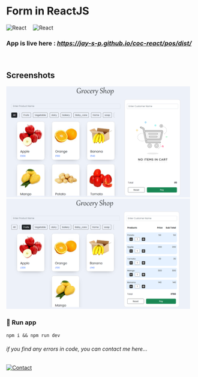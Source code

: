 # Form in ReactJS

![React](https://skillicons.dev/icons?i=react)
<span style="width:10px ;height:1px; display: inline-block"></span>
![React](https://skillicons.dev/icons?i=bootstrap)

### App is live here : *https://jay-s-p.github.io/coc-react/pos/dist/*

<br>

## Screenshots

<img src="./public/op/1.png" style="width:35em" title="output-1" alt="output-1" >
<img src="./public/op/2.png" style="width:35em" title="output-2" alt="output-2" >

### 🚀 Run app

```
npm i && npm run dev
```

###### _if you find any errors in code, you can contact me here..._

[![Contact](https://img.shields.io/badge/Instagram-2d2f2e?style=for-the-badge&logo=instagram)](https://instagram.com/jay__s__p)
